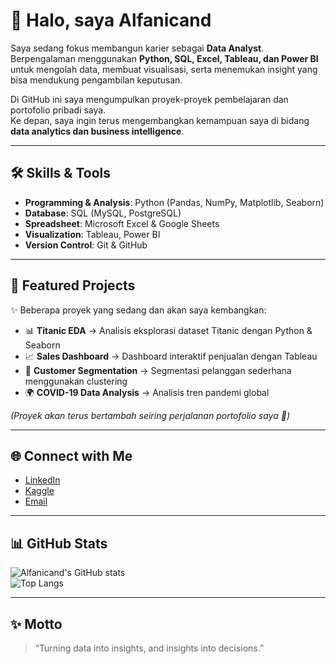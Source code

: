 # 👋 Halo, saya Alfanicand  

Saya sedang fokus membangun karier sebagai **Data Analyst**.  
Berpengalaman menggunakan **Python, SQL, Excel, Tableau, dan Power BI** untuk mengolah data, membuat visualisasi, serta menemukan insight yang bisa mendukung pengambilan keputusan.  

Di GitHub ini saya mengumpulkan proyek-proyek pembelajaran dan portofolio pribadi saya.  
Ke depan, saya ingin terus mengembangkan kemampuan saya di bidang **data analytics dan business intelligence**.  
 

---

## 🛠️ Skills & Tools  
- **Programming & Analysis**: Python (Pandas, NumPy, Matplotlib, Seaborn)  
- **Database**: SQL (MySQL, PostgreSQL)  
- **Spreadsheet**: Microsoft Excel & Google Sheets  
- **Visualization**: Tableau, Power BI  
- **Version Control**: Git & GitHub  

---

## 📂 Featured Projects  
✨ Beberapa proyek yang sedang dan akan saya kembangkan:  

- 📊 **Titanic EDA** → Analisis eksplorasi dataset Titanic dengan Python & Seaborn  
- 📈 **Sales Dashboard** → Dashboard interaktif penjualan dengan Tableau  
- 🛒 **Customer Segmentation** → Segmentasi pelanggan sederhana menggunakan clustering  
- 🌍 **COVID-19 Data Analysis** → Analisis tren pandemi global  

*(Proyek akan terus bertambah seiring perjalanan portofolio saya 🚀)*  

---

## 🌐 Connect with Me  
- [LinkedIn]()  
- [Kaggle]()  
- [Email](mailto:aguscandraalfani.com)  

---

## 📊 GitHub Stats  
![Alfanicand's GitHub stats](https://github-readme-stats.vercel.app/api?username=alfanicand&show_icons=true&theme=tokyonight)  
![Top Langs](https://github-readme-stats.vercel.app/api/top-langs/?username=alfanicand&layout=compact&theme=tokyonight)  

---

## ✨ Motto  
> “Turning data into insights, and insights into decisions.”
